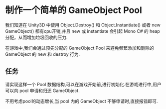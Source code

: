 # 制作一个简单的 GameObject Pool

我们知道在 Unity3D 中使用 Object.Destroy() 和 Object.Instantiate() 或者 new GameObject()
都有cpu开销,并且 new 或 instantiate 会引起 Mono C# 的 heap 分配，从而增加垃圾回收的压力.

在游戏中,我们会通过预先分配的 GameObject Pool 来避免频繁添加和删除的 GameObject 的 new 和 destroy 行为.

## 任务

请实现这样一个 Pool 数据结构,可以在游戏开始前,进行初始化.在游戏进行中,用户可以向 pool 申请和归还 GameObject.

不用考虑pool的动态增长,当 pool 内的 GameObject 不够申请时,直接报错即可.
